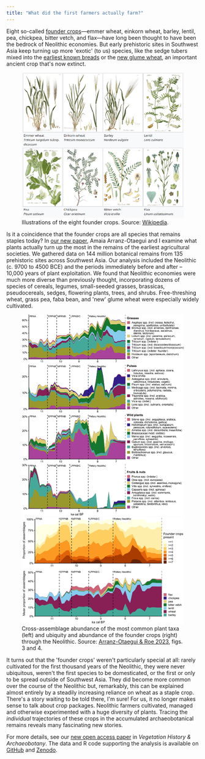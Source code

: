 ```yaml
---
title: "What did the first farmers actually farm?"
---
```


Eight so-called [founder crops](https://en.wikipedia.org/wiki/Founder_crops)—emmer wheat, einkorn wheat, barley, lentil, pea, chickpea, bitter vetch, and flax—have long been thought to have been the bedrock of Neolithic economies. 
But early prehistoric sites in Southwest Asia keep turning up more 'exotic' (to us) species, like the sedge tubers mixed into the [earliest known breads](https://doi.org/10.1073/pnas.1801071115) or the [new glume wheat](https://doi.org/10.1016/j.jas.2020.105258), an important ancient crop that's now extinct.

<figure>
    <img src="/images/founder_crops_wikipedia.png" alt="Illustrations of the eight founder crops: emmer wheat (Triticum turgidum subsp. dicoccum), einkorn wheat (Triticum monococcum), barley (Hordeum vulgare), lentil (Lens culinaris), pea (Pisum sativum), chickpea (Cicer arietinum), bitter vetch (Vicia ervilia), and flax (Linum usitatissimum)" class="align-center" style="width: auto;">
    <figcaption class="align-center">Illustrations of the eight founder crops. Source: <a href="https://en.wikipedia.org/wiki/Founder_crops">Wikipedia</a>.</figcaption>
</figure>

Is it a coincidence that the founder crops are all species that remains staples today? 
In [our new paper](/papers/2023/founder_crops), Amaia Arranz-Otaegui and I examine what plants actually turn up the most in the remains of the earliest agricultural societies. 
We gathered data on 144 million botanical remains from 135 prehistoric sites across Southwest Asia. 
Our analysis included the Neolithic (c. 9700 to 4500 BCE) and the periods immediately before and after –  10,000 years of plant exploitation.
 We found that Neolithic economies were much more diverse than previously thought, incorporating dozens of species of cereals, legumes, small-seeded grasses, brassicas, pseudocereals, sedges, flowering plants, trees, and shrubs. 
Free-threshing wheat, grass pea, faba bean, and 'new' glume wheat were especially widely cultivated.

<figure class="half">
    <img src="/images/founder_crops_fig3.webp" alt="Graphs showing the abundance of the eight most common grasses, pulses, wild plants, and fruits/nuts from 11.7 to 6.5 ka, showing several other species as prominently as the founder crops">
    <img src="/images/founder_crops_fig4.webp" alt="Graphs showing the ubiquity and abundance of the eight founder crops from 11.7 to 6.5 ka, showing that less than 50% of assemblages contained 4 or more founder crops throughout the period, and that apart from wheat the cross-assemblage abundance of founder crops remained relatively stable at around 30%">
    <figcaption>Cross-assemblage abundance of the most common plant taxa (left) and ubiquity and abundance of the founder crops (right) through the Neolithic. Source: <a href="https://doi.org/10.5281/zenodo.5911218">Arranz-Otaegui & Roe 2023</a>, figs. 3 and 4.</figcaption>
</figure>

It turns out that the 'founder crops' weren't particularly special at all: rarely cultivated for the first thousand years of the Neolithic, they were never ubiquitous, weren't the first species to be domesticated, or the first or only to be spread outside of Southwest Asia. 
They did become more common over the course of the Neolithic but, remarkably, this can be explained almost entirely by a steadily increasing reliance on wheat as a staple crop. There's a story waiting to be told there, I'm sure! 
For us, it no longer makes sense to talk about crop packages. 
Neolithic farmers cultivated, managed and otherwise experimented with a huge diversity of plants. 
Tracing the  *individual* trajectories of these crops in the accumulated archaeobotanical remains reveals many fascinating new stories.

For more details, see our [new open access paper](https://doi.org/10.1007/s00334-023-00917-1) in *Vegetation History & Archaeobotany*. 
The data and R code supporting the analysis is available on [GitHub](https://github.com/joeroe/SWAsiaNeolithicFounderCrops) and [Zenodo](https://doi.org/10.5281/zenodo.5911218).
